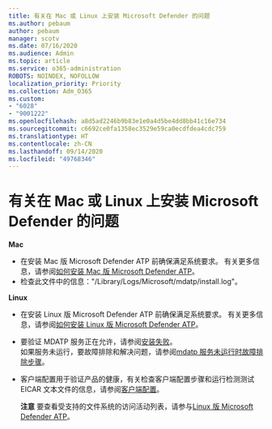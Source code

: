 ```yaml
---
title: 有关在 Mac 或 Linux 上安装 Microsoft Defender 的问题
ms.author: pebaum
author: pebaum
manager: scotv
ms.date: 07/16/2020
ms.audience: Admin
ms.topic: article
ms.service: o365-administration
ROBOTS: NOINDEX, NOFOLLOW
localization_priority: Priority
ms.collection: Adm_O365
ms.custom:
- "6028"
- "9001222"
ms.openlocfilehash: a8d5ad2246b9b83e1e0a4d5be4dd8bb41c16e734
ms.sourcegitcommit: c6692ce0fa1358ec3529e59ca0ecdfdea4cdc759
ms.translationtype: HT
ms.contentlocale: zh-CN
ms.lasthandoff: 09/14/2020
ms.locfileid: "49768346"
---
```

# <a name="issues-installing-microsoft-defender-on-mac-or-linux"></a>有关在 Mac 或 Linux 上安装 Microsoft Defender 的问题

**Mac**

- 在安装 Mac 版 Microsoft Defender ATP 前确保满足系统要求。 有关更多信息，请参阅[如何安装 Mac 版 Microsoft Defender ATP](https://docs.microsoft.com/windows/security/threat-protection/microsoft-defender-atp/microsoft-defender-atp-mac#how-to-install-microsoft-defender-atp-for-mac)。  
- 检查此文件中的信息："/Library/Logs/Microsoft/mdatp/install.log"。

**Linux**

- 在安装 Linux 版 Microsoft Defender ATP 前确保满足系统要求。 有关更多信息，请参阅[如何安装 Linux 版 Microsoft Defender ATP](https://docs.microsoft.com/windows/security/threat-protection/microsoft-defender-atp/microsoft-defender-atp-linux#system-requirements)。 
- 要验证 MDATP 服务正在允许，请参阅[安装失败](https://docs.microsoft.com/windows/security/threat-protection/microsoft-defender-atp/linux-support-install#installation-failed)。  
    如果服务未运行，要故障排除和解决问题，请参阅[mdatp 服务未运行时故障排除步骤](https://docs.microsoft.com/windows/security/threat-protection/microsoft-defender-atp/linux-support-install#steps-to-troubleshoot-if-mdatp-service-isnt-running)。
- 客户端配置用于验证产品的健康，有关检查客户端配置步骤和运行检测测试 EICAR 文本文件的信息，请参阅[客户端配置](https://docs.microsoft.com/windows/security/threat-protection/microsoft-defender-atp/linux-install-manually#client-configuration)。  

    **注意** 要查看受支持的文件系统的访问活动列表，请参与[Linux 版 Microsoft Defender ATP](https://docs.microsoft.com/windows/security/threat-protection/microsoft-defender-atp/microsoft-defender-atp-linux#system-requirements)。